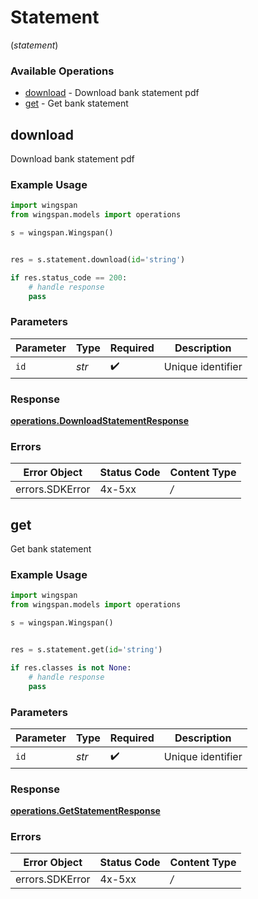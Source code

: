 # Statement
(*statement*)

### Available Operations

* [download](#download) - Download bank statement pdf
* [get](#get) - Get bank statement

## download

Download bank statement pdf

### Example Usage

```python
import wingspan
from wingspan.models import operations

s = wingspan.Wingspan()


res = s.statement.download(id='string')

if res.status_code == 200:
    # handle response
    pass
```

### Parameters

| Parameter          | Type               | Required           | Description        |
| ------------------ | ------------------ | ------------------ | ------------------ |
| `id`               | *str*              | :heavy_check_mark: | Unique identifier  |


### Response

**[operations.DownloadStatementResponse](../../models/operations/downloadstatementresponse.md)**
### Errors

| Error Object    | Status Code     | Content Type    |
| --------------- | --------------- | --------------- |
| errors.SDKError | 4x-5xx          | */*             |

## get

Get bank statement

### Example Usage

```python
import wingspan
from wingspan.models import operations

s = wingspan.Wingspan()


res = s.statement.get(id='string')

if res.classes is not None:
    # handle response
    pass
```

### Parameters

| Parameter          | Type               | Required           | Description        |
| ------------------ | ------------------ | ------------------ | ------------------ |
| `id`               | *str*              | :heavy_check_mark: | Unique identifier  |


### Response

**[operations.GetStatementResponse](../../models/operations/getstatementresponse.md)**
### Errors

| Error Object    | Status Code     | Content Type    |
| --------------- | --------------- | --------------- |
| errors.SDKError | 4x-5xx          | */*             |
